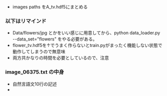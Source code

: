 * images paths をA_tv.hdf5にまとめる


### 以下はリマインド
* Data/flowers/jpg とかをいい感じに用意してから、python data_loader.py --data_set="flowers"
  をやる必要がある。
* flower_tv.hdf5を↑でうまく作らないとtrain.pyがまったく機能しない状態で動作してしまうので無意味
* 両方共かなりの時間を必要としているので、注意

### image_06375.txt の中身
* 自然言語文10行の記述
* 

